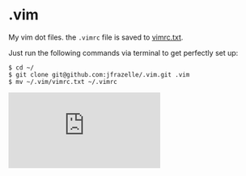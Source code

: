 .vim
====

My vim dot files. the ```.vimrc``` file is saved to [vimrc.txt](https://github.com/jfrazelle/.vim/blob/master/vimrc.txt).

Just run the following commands via terminal to get perfectly set up:

    $ cd ~/
    $ git clone git@github.com:jfrazelle/.vim.git .vim
    $ mv ~/.vim/vimrc.txt ~/.vimrc


[![Analytics](https://ga-beacon.appspot.com/UA-29404280-16/.vim/README.md)](https://github.com/jfrazelle/.vim)
